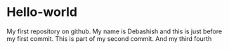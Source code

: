 # Hello-world
My first repository on github. 
My name is Debashish and this is just before my first commit.
This is part of my second commit.
And my third
fourth
